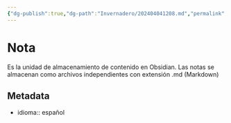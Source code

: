 ```yaml
---
{"dg-publish":true,"dg-path":"Invernadero/202404041208.md","permalink":"/invernadero/202404041208/","title":"Nota","dgEnableSearch":true,"noteIcon":"1","created":"2024-04-04T12:08:56.142-06:00","updated":"2024-04-04T12:25:46.821-06:00"}
---
```


# Nota

Es la unidad de almacenamiento de contenido en Obsidian. Las notas se almacenan como archivos independientes con extensión .md (Markdown)

## Metadata
- idioma:: español